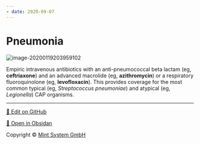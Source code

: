 ```yaml
---
- date: 2020-09-07
---
```


# Pneumonia

<!-- cap empiric treatment: outpatient, inpatient, icu -->

![image-20200119203959102](https://photos.thisispiggy.com/file/wikiFiles/image-20200119203959102.png)

Empiric intravenous antibiotics with an anti-pneumococcal beta lactam (eg, **ceftriaxone**) and an advanced macrolide (eg, **azithromycin**) or a respiratory fluoroquinolone (eg, **levofloxacin**). This provides coverage for the most common typical (eg, _Streptococcus pneumoniae_) and atypical (eg, _Legionella_) CAP organisms.


<hr>

[📝 Edit on GitHub](https://github.com/Mint-System/Knowledge/blob/master/Pneumonia.md)

[📂 Open in Obsidan](obsidian://open?vault=Knowledge%20Mint%20System&file=Pneumonia.md ':target=_self')

<footer>Copyright © <a href="https://www.mint-system.ch/">Mint System GmbH</a></footer>